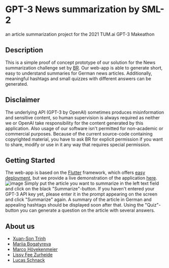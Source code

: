 # GPT-3 News summarization by SML-2
an article summarization project for the 2021 TUM.ai GPT-3 Makeathon

## Description
This is a simple proof of concept prototype of our solution for the News summarization challenge set by [BR](https://www.br.de/index.html). Our web-app is able to generate short, easy to understand summaries for German news articles. Additionally, meaningful hashtags and small quizzes with different answers can be generated.

## Disclaimer
The underlying API (GPT-3 by OpenAI) sometimes produces misinformation and sensitive content, so human supervision is always required as neither we or OpenAI take responsibility for the content generated by this application. Also usage of our software isn't permitted for non-academic or commercial purposes. Because of the current source-code containing copyrighted material, you have to ask BR for explicit permission if you want to share, modify or use in it any way that requires special permission.

## Getting Started
The web-app is based on the [Flutter](https://flutter.dev/) framework, which offers [easy deployment](https://flutter.dev/docs/deployment/web), but we provide a live demonstration of the application [here](https://sml2.schnack.dev/#/).
![image](https://user-images.githubusercontent.com/9535190/115142620-11fd5480-a043-11eb-966d-6e5e913c2a36.png)
Simply put the article you want to summarize in the left text field and click on the black "Summarize"-button. If you haven't entered your GPT-3 API key yet, please enter it in the prompt appearing on the screen and click "Summarize" again. A summary of the article in German and appealing hashtags should be displayed soon after that. Using the "Quiz"-button you can generate a question on the article with several answers.

## About us
* [Xuan-Son Trinh](https://github.com/xuansontrinh)
* [Mariia Bogatyreva](https://github.com/kleinergeist)
* [Marco Hövekenmeier](https://github.com/marcoHoev)
* [Lissy Fee Zurheide](https://github.com/lizzy218)
* [Lucas Schnack](https://github.com/0Zeta)
